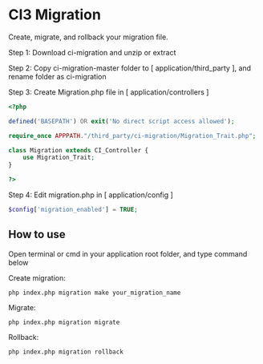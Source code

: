 CI3 Migration
========

Create, migrate, and rollback your migration file.

Step 1: Download ci-migration and unzip or extract

Step 2: Copy ci-migration-master folder to [ application/third_party ], and rename folder as ci-migration

Step 3: Create Migration.php file in [ application/controllers ]
```php
<?php

defined('BASEPATH') OR exit('No direct script access allowed');

require_once APPPATH."/third_party/ci-migration/Migration_Trait.php";

class Migration extends CI_Controller {
	use Migration_Trait;
}

?>
```

Step 4: Edit migration.php in [ application/config ]
```php
$config['migration_enabled'] = TRUE;
```

## How to use

Open terminal or cmd in your application root folder, and type command below

Create migration:
```
php index.php migration make your_migration_name
```

Migrate:
```
php index.php migration migrate
```

Rollback:
```
php index.php migration rollback
```
